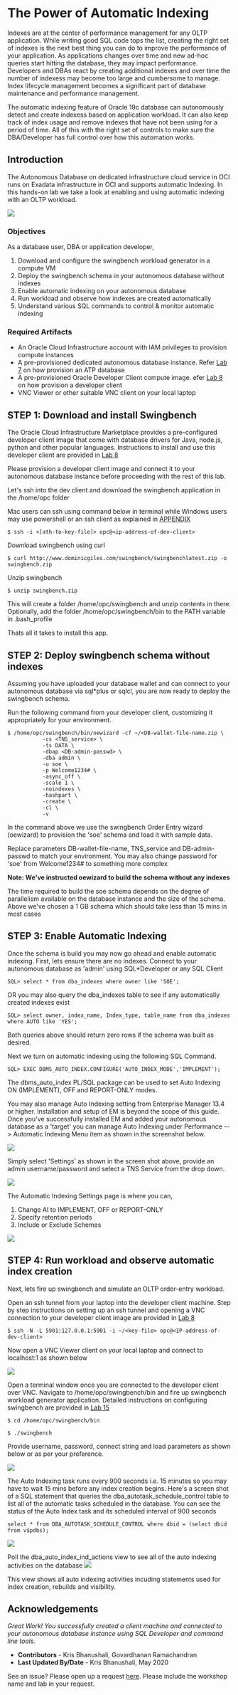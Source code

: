 # The Power of Automatic Indexing
Indexes are at the center of performance management for any OLTP application. While writing good SQL code tops the list, creating the right set of indexes is the next best thing you can do to improve the performance of your application. As applications changes over time and new ad-hoc queries start hitting the database, they may impact performance. Developers and DBAs react by creating additional indexes and over time the number of indexess may become too large and cumbersome to manage. Index lifecycle management becomes a significant part of database maintenance and performance management. 

The automatic indexing feature of Oracle 19c database can autonomously detect and create indexess based on application workload. It can also keep track of index usage and remove indexes that have not been using for a period of time. All of this with the right set of controls to make sure the DBA/Developer has full control over how this automation works.

## Introduction
The Autonomous Database on dedicated infrastructure cloud service in OCI runs on Exadata infrastructure in OCI and supports automatic Indexing. In this hands-on lab we take a look at enabling and using automatic indexing with an OLTP workload. 

![](./images/auto-indexing.png " ")

### Objectives

As a database user, DBA or application developer,
1. Download and configure the swingbench workload generator in a compute VM
2. Deploy the swingbench schema in your autonomous database without indexes
3. Enable automatic indexing on your autonomous database
4. Run workload and observe how indexes are created automatically
5. Understand various SQL commands to control & monitor automatic indexing

### Required Artifacts

- An Oracle Cloud Infrastructure account with IAM privileges to provision compute instances
- A pre-provisioned dedicated autonomous database instance. Refer [Lab 7](?lab=lab-7-provisioning-databases) on how provision an ATP database
- A pre-provisioned Oracle Developer Client compute image. efer [Lab 8](?lab=lab-8-configuring-development-system) on how provision a developer client
- VNC Viewer or other suitable VNC client on your local laptop


## STEP 1: Download and install Swingbench

The Oracle Cloud Infrastructure Marketplace provides a pre-configured developer client image that come with database drivers for Java, node.js, python and other popular languages. Instructions to install and use this developer client are provided in [Lab 8](?lab=lab-8-configuring-development-system)

Please provision a developer client image and connect it to your autonomous database instance before proceeding with the rest of this lab.


Let's ssh into the dev client and download the swingbench application in the /home/opc folder

Mac users can ssh using command below in terminal while Windows users may use powershell or an ssh client as explained in [APPENDIX](?lab=appendix)

````
$ ssh -i <[ath-to-key-file]> opc@<ip-address-of-dev-client>

````

Download swingbench using curl

````
$ curl http://www.dominicgiles.com/swingbench/swingbenchlatest.zip -o swingbench.zip

````

Unzip swingbench 

````
$ unzip swingbench.zip
````

This will create a folder /home/opc/swingbench and unzip contents in there. Optionally, add the folder /home/opc/swingbench/bin to the PATH variable in .bash_profile

Thats all it takes to install this app. 


## STEP 2: Deploy swingbench schema without indexes

Assuming you have uploaded your database wallet and can connect to your autonomous database via sql*plus or sqlcl, you are now ready to deploy the swingbench schema.

Run the following command from your developer client, customizing it appropriately for your environment.

````
$ /home/opc/swingbench/bin/oewizard -cf ~/<DB-wallet-file-name.zip \
           -cs <TNS_service> \
           -ts DATA \
           -dbap <DB-admin-passwd> \
           -dba admin \
           -u soe \
           -p Welcome1234# \
           -async_off \
           -scale 1 \
           -noindexes \
           -hashpart \
           -create \
           -cl \
           -v

````

In the command above we use the swingbench Order Entry wizard (oewizard) to provision the 'soe' schema and load it with sample data. 

Replace parameters DB-wallet-file-name, TNS_service and DB-admin-passwd to match your environment. You may also change password for 'soe' from Welcome1234# to something more complex

**Note: We've instructed oewizard to build the schema without any indexes**

The time required to build the soe schema depends on the degree of parallelism available on the database instance and the size of the schema. Above we've chosen a 1 GB schema which should take less than 15 mins in most cases


## STEP 3: Enable Automatic Indexing

Once the schema is build you may now go ahead and enable automatic indexing. First, lets ensure there are no indexes. Connect to your autonomous database as 'admin' using SQL*Developer or any SQL Client

````
SQL> select * from dba_indexes where owner like 'SOE';
````

OR you may also query the dba_indexes table to see if any automatically created indexes exist

````
SQL> select owner, index_name, Index_type, table_name from dba_indexes where AUTO like 'YES';

````

Both queries above should return zero rows if the schema was built as desired.

Next we turn on automatic indexing using the following SQL Command.

````
SQL> EXEC DBMS_AUTO_INDEX.CONFIGURE('AUTO_INDEX_MODE','IMPLEMENT');
````

The dbms_auto_index PL/SQL package can be used to set Auto Indexing ON  (IMPLEMENT), OFF and REPORT-ONLY modes. 

You may also manage Auto Indexing setting from Enterprise Manager 13.4 or higher. Installation and setup of EM is beyond the scope of this guide. Once you've successfully installed EM and added your autonomous database as a 'target' you can manage Auto Indexing under Performance --> Automatic Indexing Menu item as shown in the screenshot below.

 ![](./images/EM1.png " ")

Simply select 'Settings' as shown in the screen shot above, provide an admin username/password and select a TNS Service from the drop down.

 ![](./images/EM2.png " ")

The Automatic Indexing Settings page is where you can, 

1. Change AI to IMPLEMENT, OFF or REPORT-ONLY
2. Specify retention periods
3. Include or Exclude Schemas

 ![](./images/EM3.png " ")


## STEP 4: Run workload and observe automatic index creation

Next, lets fire up swingbench and simulate an OLTP order-entry workload.

Open an ssh tunnel from your laptop into the developer client machine. Step by step instructions on setting up an ssh tunnel and opening a VNC connection to your developer client image are provided in [Lab 8](?lab=lab-8-configuring-development-system)

````
$ ssh -N -L 5901:127.0.0.1:5901 -i ~/<key-file> opc@<IP-address-of-dev-client>

````

Now open a VNC Viewer client on your local laptop and connect to localhost:1 as shown below

 ![](./images/VNC.png " ")

Open a terminal window once you are connected to the developer client over VNC. Navigate to /home/opc/swingbench/bin and fire up swingbench workload generator application. Detailed instructions on configuring swingbench are provided in [Lab 15](?lab=lab-15-build-always-on-apps)

````
$ cd /home/opc/swingbench/bin

$ ./swingbench

````

Provide username, password, connect string and load parameters as shown below or as per your preference.

![](./images/swingbench.png " ")

The Auto Indexing task runs every 900 seconds i.e. 15 minutes so you may have to wait 15 mins before any index creation begins. Here's a screen shot of a SQL statement that queries the dba_autotask_schedule_control table to list all of the automatic tasks scheduled in the database. You can see the status of the Auto Index task and its scheduled interval of 900 seconds

````
select * from DBA_AUTOTASK_SCHEDULE_CONTROL where dbid = (select dbid from v$pdbs);
````

![](./images/sqldev1.png " ")

Poll the dba_auto_index_ind_actions view to see all of the auto indexing activities on the database
![](./images/auto-ind-actions.png " ")

This view shows all auto indexing activities incuding statements used for index creation, rebuilds and visibility.

## Acknowledgements

*Great Work! You successfully created a client machine and connected to your autonomous database instance using SQL Developer and command line tools.*

- **Contributors** - Kris Bhanushali, Govardhanan Ramachandran
- **Last Updated By/Date** - Kris Bhanushali, May 2020

See an issue?  Please open up a request [here](https://github.com/oracle/learning-library/issues).   Please include the workshop name and lab in your request. 
